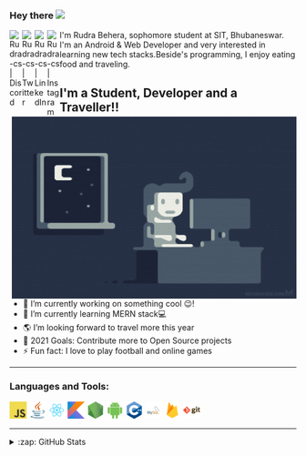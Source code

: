 ### Hey there <img src="https://media.giphy.com/media/hvRJCLFzcasrR4ia7z/giphy.gif" width="25px">

[<img align="left" alt="Rudra-cs | Discord" width="22px" src="https://cdn.jsdelivr.net/npm/simple-icons@v3/icons/discord.svg">][website]
[<img align="left" alt="Rudra-cs | Twitter" width="22px" src="https://cdn.jsdelivr.net/npm/simple-icons@v3/icons/twitter.svg" />][twitter]
[<img align="left" alt="Rudra-cs | LinkedIn" width="22px" src="https://cdn.jsdelivr.net/npm/simple-icons@v3/icons/linkedin.svg" />][linkedin]
[<img align="left" alt="Rudra-cs | Instagram" width="22px" src="https://cdn.jsdelivr.net/npm/simple-icons@v3/icons/instagram.svg" />][instagram]

I'm Rudra Behera, sophomore student at SIT, Bhubaneswar. I'm an Android & Web Developer and very interested in learning new tech stacks.Beside's programming, I enjoy eating food and traveling.

<img align="right" alt="GIF" src="https://github.com/Rudra-cs/Rudra-cs/blob/master/coding.gif?raw=true" width="500" height="320" />

## I'm a Student, Developer and a Traveller!!

- 🔭 I’m currently working on something cool 😉!
- 🌱 I’m currently learning MERN stack💻
- 🌎 I’m looking forward to travel more this year
- 🥅 2021 Goals: Contribute more to Open Source projects
- ⚡ Fun fact: I love to play football and online games

---

### Languages and Tools:

<code><img height="30" src="https://raw.githubusercontent.com/github/explore/80688e429a7d4ef2fca1e82350fe8e3517d3494d/topics/javascript/javascript.png"></code>
<code><img height="30" src="https://raw.githubusercontent.com/github/explore/80688e429a7d4ef2fca1e82350fe8e3517d3494d/topics/java/java.png"></code>
<code><img height="30" src="https://raw.githubusercontent.com/github/explore/80688e429a7d4ef2fca1e82350fe8e3517d3494d/topics/react/react.png"></code>
<code><img height="30" src="https://raw.githubusercontent.com/github/explore/5c058a388828bb5fde0bcafd4bc867b5bb3f26f3/topics/kotlin/kotlin.png"></code>
<code><img height="30" src="https://raw.githubusercontent.com/github/explore/80688e429a7d4ef2fca1e82350fe8e3517d3494d/topics/nodejs/nodejs.png"></code>
<code><img height="30" src="https://raw.githubusercontent.com/github/explore/80688e429a7d4ef2fca1e82350fe8e3517d3494d/topics/android/android.png"></code>
<code><img height="30" src="https://raw.githubusercontent.com/github/explore/80688e429a7d4ef2fca1e82350fe8e3517d3494d/topics/cpp/cpp.png"></code>
<code><img height="30" src="https://raw.githubusercontent.com/github/explore/80688e429a7d4ef2fca1e82350fe8e3517d3494d/topics/mysql/mysql.png"></code>
<code><img height="30" src="https://raw.githubusercontent.com/github/explore/80688e429a7d4ef2fca1e82350fe8e3517d3494d/topics/firebase/firebase.png"></code>
<code><img height="30" src="https://raw.githubusercontent.com/github/explore/80688e429a7d4ef2fca1e82350fe8e3517d3494d/topics/git/git.png"></code>
<br />

---

<details>
  <summary>:zap: GitHub Stats</summary>

  <img align="left" alt="Rudra's GitHub Stats" src="https://github-readme-stats.rudra-cs.vercel.app/api?username=Rudra-cs&show_icons=true&hide_border=true" />

</details>

[website]: https://discord.gg/Q343raCDkx
[twitter]: https://twitter.com/RudraBehera2
[instagram]: https://www.instagram.com/rudra_ooo7/
[linkedin]: https://linkedin.com/in/rudrabehera
